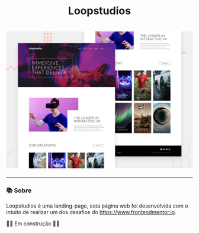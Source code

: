 <h1 align="center">Loopstudios</h1>
<h1 align="center"><img src="./design/desktop-preview.jpg"></h1>

<hr>

### 📚 Sobre

Loopstudios é uma landing-page, esta página web foi desenvolvida com o intuito de realizar um dos desafios do https://www.frontendmentor.io.

🚧👷 Em construção 👷🚧
